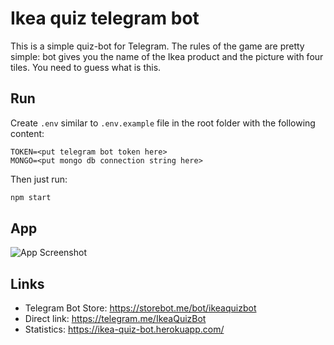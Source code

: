 # Ikea quiz telegram bot

This is a simple quiz-bot for Telegram. The rules of the game are pretty simple: bot gives you the name of the Ikea product and the picture with four tiles. You need to guess what is this.

## Run

Create `.env` similar to `.env.example` file in the root folder with the following content:
```
TOKEN=<put telegram bot token here>
MONGO=<put mongo db connection string here>
```
Then just run:

```bash
npm start
```

## App
![App Screenshot](https://raw.githubusercontent.com/redrick-tmn/ikea-quiz-bot/master/photo_2018-12-02_23-58-16.jpg)

## Links

* Telegram Bot Store: https://storebot.me/bot/ikeaquizbot
* Direct link: https://telegram.me/IkeaQuizBot
* Statistics: https://ikea-quiz-bot.herokuapp.com/
